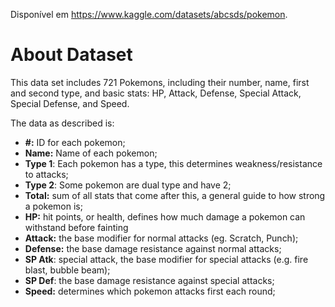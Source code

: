 Disponível em https://www.kaggle.com/datasets/abcsds/pokemon.

# About Dataset

This data set includes 721 Pokemons, including their number, name, first and second type, and basic stats: HP, Attack, Defense, Special Attack, Special Defense, and Speed.

The data as described is:

- **#:** ID for each pokemon;
- **Name:** Name of each pokemon;
- **Type 1**: Each pokemon has a type, this determines weakness/resistance to attacks;
- **Type 2**: Some pokemon are dual type and have 2;
- **Total:** sum of all stats that come after this, a general guide to how strong a pokemon is;
- **HP:** hit points, or health, defines how much damage a pokemon can withstand before fainting
- **Attack:** the base modifier for normal attacks (eg. Scratch, Punch);
- **Defense:** the base damage resistance against normal attacks;
- **SP Atk**: special attack, the base modifier for special attacks (e.g. fire blast, bubble beam);
- **SP Def**: the base damage resistance against special attacks;
- **Speed:** determines which pokemon attacks first each round;